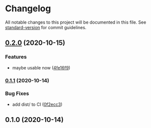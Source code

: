 # Changelog

All notable changes to this project will be documented in this file. See [standard-version](https://github.com/conventional-changelog/standard-version) for commit guidelines.

## [0.2.0](https://github.com/boneskull/more-linked-issues-action/compare/v0.1.1...v0.2.0) (2020-10-15)

### Features

- maybe usable now ([4fe16f9](https://github.com/boneskull/more-linked-issues-action/commit/4fe16f9542ff9f6c0922f5d315eacbede8c81f26))

### [0.1.1](https://github.com/boneskull/more-linked-issues-action/compare/v0.1.0...v0.1.1) (2020-10-14)

### Bug Fixes

- add dist/ to CI ([0f2ecc3](https://github.com/boneskull/more-linked-issues-action/commit/0f2ecc3bd7ecc72de91a1d5d2c384ff15a890593))

## 0.1.0 (2020-10-14)
